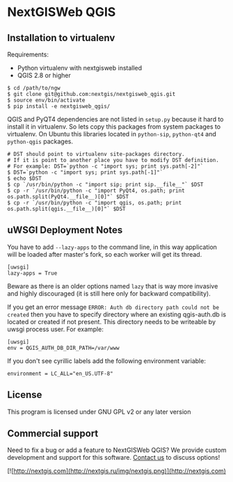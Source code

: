 NextGISWeb QGIS
===============

Installation to virtualenv
--------------------------

Requirements:

* Python virtualenv with nextgisweb installed
* QGIS 2.8 or higher

```
$ cd /path/to/ngw
$ git clone git@github.com:nextgis/nextgisweb_qgis.git
$ source env/bin/activate
$ pip install -e nextgisweb_qgis/
```

QGIS and PyQT4 dependencies are not listed in `setup.py` because it hard to install it in virtualenv. So lets copy this packages from system packages to virtualenv. On Ubuntu this libraries located in `python-sip`, `python-qt4` and `python-qgis` packages.

```
# DST should point to virtualenv site-packages directory.
# If it is point to another place you have to modify DST definition.
# For example: DST=`python -c "import sys; print sys.path[-2]"`
$ DST=`python -c "import sys; print sys.path[-1]"`
$ echo $DST
$ cp `/usr/bin/python -c "import sip; print sip.__file__"` $DST
$ cp -r `/usr/bin/python -c "import PyQt4, os.path; print os.path.split(PyQt4.__file__)[0]"` $DST
$ cp -r `/usr/bin/python -c "import qgis, os.path; print os.path.split(qgis.__file__)[0]"` $DST
```

uWSGI Deployment Notes
----------------------

You have to add `--lazy-apps` to the command line, in this way application will be loaded after master's fork, so each worker will get its thread.

```
[uwsgi]
lazy-apps = True
```

Beware as there is an older options named `lazy` that is way more invasive and highly discouraged (it is still here only for backward compatibility).

If you get an error message `ERROR: Auth db directory path could not be created` then you have to specify directory where an existing qgis-auth.db is located or created if not present.
This directory needs to be writeable by uwsgi process user. For example:

```
[uwsgi]
env = QGIS_AUTH_DB_DIR_PATH=/var/www
```

If you don't see cyrillic labels add the following environment variable:

```
environment = LC_ALL="en_US.UTF-8"
```

License
-------------
This program is licensed under GNU GPL v2 or any later version

Commercial support
----------
Need to fix a bug or add a feature to NextGISWeb QGIS? We provide custom development and support for this software. [Contact us](http://nextgis.ru/en/contact/) to discuss options!

[![http://nextgis.com](http://nextgis.ru/img/nextgis.png)](http://nextgis.com)
